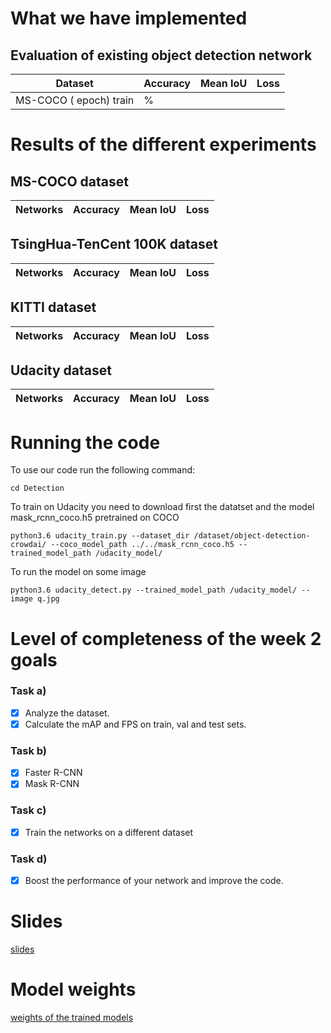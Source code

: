 # What we have implemented     
    
## Evaluation of existing object detection network 
Dataset | Accuracy | Mean IoU| Loss | 
--- | --- | --- | --- |
MS-COCO ( epoch) train | % |  | |

# Results of the different experiments  

## MS-COCO dataset
Networks | Accuracy | Mean IoU| Loss | 
--- | --- | --- | --- |


## TsingHua-TenCent 100K dataset
Networks | Accuracy | Mean IoU| Loss | 
--- | --- | --- | --- |


## KITTI dataset
Networks | Accuracy | Mean IoU| Loss | 
--- | --- | --- | --- |


## Udacity dataset
Networks | Accuracy | Mean IoU| Loss | 
--- | --- | --- | --- |


# Running the code
To use our code run the following command:

```
cd Detection
```
To train on Udacity you need to download first the datatset and the model mask_rcnn_coco.h5 pretrained on COCO
```
python3.6 udacity_train.py --dataset_dir /dataset/object-detection-crowdai/ --coco_model_path ../../mask_rcnn_coco.h5 --trained_model_path /udacity_model/
```
To run the model on some image 
```
python3.6 udacity_detect.py --trained_model_path /udacity_model/ --image q.jpg 
```

# Level of completeness of the week 2 goals       
### Task a)
- [x] Analyze the dataset.
- [x] Calculate the mAP and FPS on train, val and test sets.
### Task b)
- [x] Faster R-CNN
- [x] Mask R-CNN
### Task c)
- [x] Train the networks on a different dataset
### Task d)
- [x] Boost the performance of your network and improve the code.

# Slides       
[slides](https://docs.google.com/presentation/d/14OWzVypZ0ZLLIrrqDhdUhpfYZmu8qmds_oiqyToUG8s/edit?usp=sharing)

# Model weights       
[weights of the trained models]()

